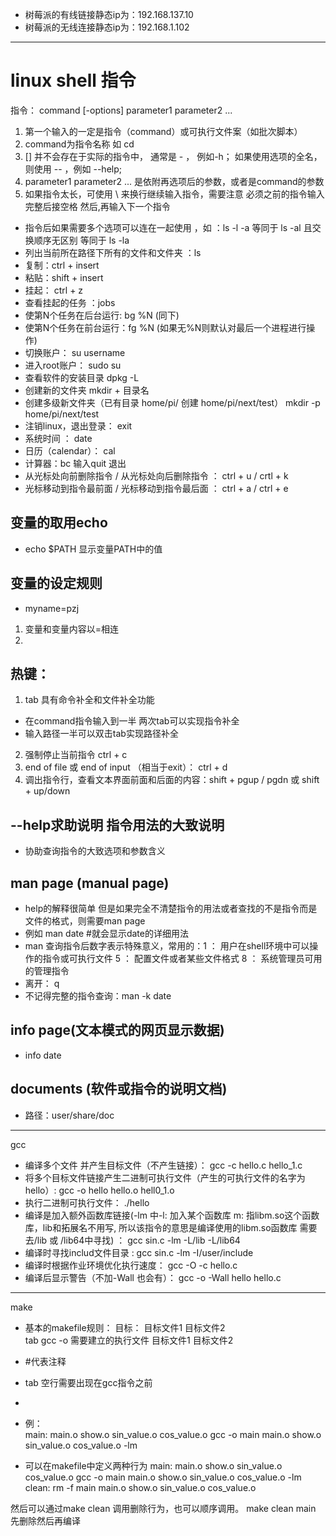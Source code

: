 
* 树莓派的有线链接静态ip为：192.168.137.10
* 树莓派的无线连接静态ip为：192.168.1.102
---
# linux shell 指令
指令： command [-options] parameter1 parameter2 ...
1. 第一个输入的一定是指令（command）或可执行文件案（如批次脚本）  
2. command为指令名称 如 cd
3. [] 并不会存在于实际的指令中， 通常是 - ， 例如-h； 如果使用选项的全名，则使用 -- ，例如 --help;
4. parameter1 parameter2 ... 是依附再选项后的参数，或者是command的参数
5. 如果指令太长，可使用 \ 来换行继续输入指令，需要注意 必须之前的指令输入完整后接空格 然后\,再输入下一个指令

* 指令后如果需要多个选项可以连在一起使用 ，如 ：ls -l -a  等同于 ls -al  且交换顺序无区别  等同于 ls -la
* 列出当前所在路径下所有的文件和文件夹 ：ls
* 复制：ctrl + insert
* 粘贴：shift + insert
* 挂起： ctrl + z
* 查看挂起的任务 ：jobs
* 使第N个任务在后台运行: bg %N (同下)
* 使第N个任务在前台运行：fg %N (如果无%N则默认对最后一个进程进行操作)
* 切换账户： su username
* 进入root账户： sudo su
* 查看软件的安装目录 dpkg -L <packagename> 
* 创建新的文件夹 mkdir + 目录名
* 创建多级新文件夹（已有目录 home/pi/  创建 home/pi/next/test） mkdir -p home/pi/next/test
* 注销linux，退出登录： exit
* 系统时间 ： date
* 日历（calendar）： cal
* 计算器：bc    输入quit 退出
* 从光标处向前删除指令 / 从光标处向后删除指令 ： ctrl + u / crtl + k
* 光标移动到指令最前面 / 光标移动到指令最后面 ： ctrl + a / ctrl + e
## 变量的取用echo
* echo $PATH 显示变量PATH中的值
## 变量的设定规则
* myname=pzj 
1.  变量和变量内容以=相连
2. 
## 热键：
1. tab
具有命令补全和文件补全功能   
* 在command指令输入到一半 两次tab可以实现指令补全
* 输入路径一半可以双击tab实现路径补全
2. 强制停止当前指令 ctrl + c 
3. end of file 或 end of input （相当于exit）： ctrl + d
4. 调出指令行，查看文本界面前面和后面的内容：shift + pgup / pgdn  或 shift + up/down
## --help求助说明 指令用法的大致说明 
* 协助查询指令的大致选项和参数含义
## man page (manual page)
* help的解释很简单 但是如果完全不清楚指令的用法或者查找的不是指令而是文件的格式，则需要man page  
* 例如 man date  #就会显示date的详细用法
* man 查询指令后数字表示特殊意义，常用的：1 ： 用户在shell环境中可以操作的指令或可执行文件   5 ： 配置文件或者某些文件格式 8 ： 系统管理员可用的管理指令
* 离开： q
* 不记得完整的指令查询：man -k date 
## info page(文本模式的网页显示数据)
* info date 
## documents (软件或指令的说明文档)
* 路径：user/share/doc
---
gcc
* 编译多个文件 并产生目标文件（不产生链接）： gcc -c hello.c hello_1.c  
* 将多个目标文件链接产生二进制可执行文件（产生的可执行文件的名字为hello）: gcc -o hello hello.o hell0_1.o   
* 执行二进制可执行文件： ./hello
* 编译是加入额外函数库链接(-lm 中-l: 加入某个函数库  m: 指libm.so这个函数库，lib和拓展名不用写, 所以该指令的意思是编译使用的libm.so函数库 需要去/lib 或 /lib64中寻找) ： gcc sin.c -lm -L/lib -L/lib64
* 编译时寻找includ文件目录 : gcc sin.c -lm -I/user/include 
* 编译时根据作业环境优化执行速度： gcc -O -c hello.c
* 编译后显示警告（不加-Wall 也会有）： gcc -o -Wall hello hello.c 

---
make
* 基本的makefile规则：
目标： 目标文件1 目标文件2   
tab gcc -o 需要建立的执行文件 目标文件1 目标文件2  
* #代表注释
* tab 空行需要出现在gcc指令之前
* 

* 例：  
main: main.o show.o sin_value.o cos_value.o
    gcc -o main main.o show.o sin_value.o cos_value.o -lm

* 可以在makefile中定义两种行为
main: main.o show.o sin_value.o cos_value.o
    gcc -o main main.o show.o sin_value.o cos_value.o -lm
clean: 
    rm -f main main.o show.o sin_value.o cos_value.o

然后可以通过make clean 调用删除行为，也可以顺序调用。
make clean main  先删除然后再编译